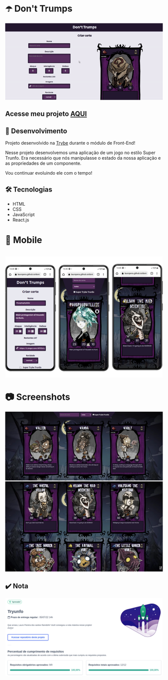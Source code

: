 # :open_umbrella: Don't Trumps

![Preview Projeto](./imgs/Readme-gif.gif)

## Acesse meu projeto <a href="https://lauropera.github.io/dont-trumps/">AQUI</a>

## :satellite: Desenvolvimento

Projeto desenvolvido na <a href="https://betrybe.com/" target="_blank">Trybe</a> durante o módulo de Front-End!

Nesse projeto desenvolvemos uma aplicação de um jogo no estilo Super Trunfo. Era necessário que nós manipulasse o estado da nossa aplicação e as propriedades de um componente.

Vou continuar evoluindo ele com o tempo!

## :hammer_and_wrench: Tecnologias

* HTML
* CSS
* JavaScript
* React.js


# :iphone: Mobile
​
![Mobile Screenshot](./imgs/Mobile-Preview.png)

# :camera: Screenshots

![PC Screenshot](./imgs/deck-screenshot1.png)
![PC Screenshot](./imgs/deck-screenshot2.png)

## :heavy_check_mark: Nota
![Minha nota no projeto](./imgs/nota-projeto.png)
